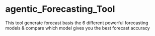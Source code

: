 # agentic_Forecasting_Tool
This tool generate forecast basis the 6 different powerful forecasting models &amp; compare which model gives you the best forecast accuracy 
